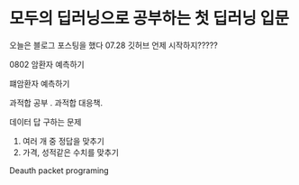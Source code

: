 <h1> 모두의 딥러닝으로 공부하는 첫 딥러닝 입문</h1>

오늘은 블로그 포스팅을 했다 07.28
깃허브 언제 시작하지?????

0802 암환자 예측하기

퍠암환자 예측하기

과적합 공부
.
과적합 대응책.

데이터 답 구하는 문제
1. 여러 개 중 정답을 맞추기
2. 가격, 성적같은 수치를 맞추기


Deauth packet programing


